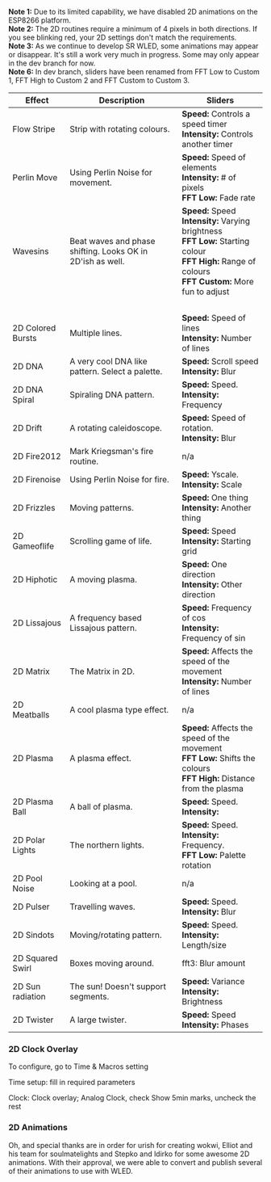 **Note 1:** Due to its limited capability, we have disabled 2D animations on the ESP8266 platform.    
**Note 2:** The 2D routines require a minimum of 4 pixels in both directions. If you see blinking red, your 2D settings don't match the requirements.    
**Note 3:** As we continue to develop SR WLED, some animations may appear or disappear. It's still a work very much in progress. Some may only appear in the dev branch for now.   
**Note 6:** In dev branch, sliders have been renamed from FFT Low to Custom 1, FFT High to Custom 2 and FFT Custom to Custom 3.     


| Effect | Description | Sliders
| --- | --- | ---
| Flow Stripe |Strip with rotating colours.|**Speed:** Controls a speed timer <br/>**Intensity:** Controls another timer
| Perlin Move |Using Perlin Noise for movement.|**Speed:** Speed of elements<br/>**Intensity:** # of pixels<br />**FFT Low:** Fade rate
| Wavesins | Beat waves and phase shifting. Looks OK in 2D'ish as well. |**Speed:** Speed<br/>**Intensity:** Varying brightness<br/>**FFT Low:** Starting colour<br/>**FFT High:** Range of colours<br/>**FFT Custom:** More fun to adjust
|    |  |  <br />| 2D Black Hole | Stars moving around black hole. |**FFT Low:** one beat<br/>**FFT High:** Another beat<br/>**FFT Custom:** last beat
| 2D Colored Bursts |Multiple lines.|**Speed:** Speed of lines<br/>**Intensity:** Number of lines
| 2D DNA | A very cool DNA like pattern. Select a palette.|**Speed:** Scroll speed<br />**Intensity:** Blur
| 2D DNA Spiral |Spiraling DNA pattern.|**Speed:** Speed.<br/>**Intensity:** Frequency
| 2D Drift |A rotating caleidoscope.|**Speed:** Speed of rotation.<br/>**Intensity:** Blur
| 2D Fire2012| Mark Kriegsman's fire routine.|n/a
| 2D Firenoise |Using Perlin Noise for fire.|**Speed:** Yscale.<br/>**Intensity:** Scale
| 2D Frizzles |Moving patterns.|**Speed:** One thing<br/>**Intensity:** Another thing
| 2D Gameoflife |Scrolling game of life.|**Speed:** Speed <br/>**Intensity:** Starting grid
| 2D Hiphotic | A moving plasma.|**Speed:** One direction<br/>**Intensity:** Other direction
| 2D Lissajous | A frequency based Lissajous pattern.|**Speed:** Frequency of cos<br/>**Intensity:** Frequency of sin
| 2D Matrix |The Matrix in 2D.|**Speed:** Affects the speed of the movement<br />**Intensity:** Number of lines
| 2D Meatballs |A cool plasma type effect.|n/a
| 2D Plasma |A plasma effect.|**Speed:** Affects the speed of the movement<br />**FFT Low:** Shifts the colours<br />**FFT High:** Distance from the plasma
| 2D Plasma Ball |A ball of plasma. |**Speed:** Speed. <br/>**Intensity:**
| 2D Polar Lights |The northern lights.|**Speed:** Speed.<br/>**Intensity:** Frequency.<br/>**FFT Low:** Palette rotation
| 2D Pool Noise |Looking at a pool.|n/a
| 2D Pulser |Travelling waves.|**Speed:** Speed. <br/>**Intensity:** Blur
| 2D Sindots |Moving/rotating pattern.|**Speed:** Speed. <br/>**Intensity:** Length/size
| 2D Squared Swirl |Boxes moving around.|fft3: Blur amount
| 2D Sun radiation |The sun! Doesn't support segments.|**Speed:** Variance<br/>**Intensity:** Brightness
| 2D Twister |A large twister.|**Speed:** Speed <br/>**Intensity:** Phases

### 2D Clock Overlay

To configure, go to Time & Macros setting

Time setup: fill in required parameters

Clock: Clock overlay; Analog Clock, check Show 5min marks, uncheck the rest



### 2D Animations

Oh, and special thanks are in order for urish for creating wokwi, Elliot and his team for soulmatelights and Stepko and ldirko for some awesome 2D animations. With their approval, we were able to convert and publish several of their animations to use with WLED.
